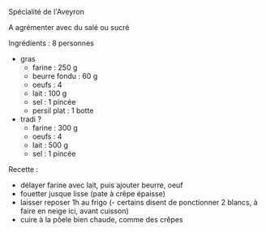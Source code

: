 Spécialité de l'Aveyron

A agrémenter avec du salé ou sucré


Ingrédients : 8 personnes
- gras
    - farine        : 250 g
    - beurre fondu  : 60 g
    - oeufs         : 4
    - lait          : 100 g
    - sel           : 1 pincée
    - persil plat   : 1 botte
- tradi ?
    - farine        : 300 g
    - oeufs         : 4
    - lait          : 500 g
    - sel           : 1 pincée


Recette : 
- délayer farine avec lait, puis ajouter beurre, oeuf
- fouetter jusque lisse (pate à crêpe épaisse)
- laisser reposer 1h au frigo
(- certains disent de ponctionner 2 blancs, à faire en neige ici, avant cuisson)
- cuire à la pôele bien chaude, comme des crêpes
